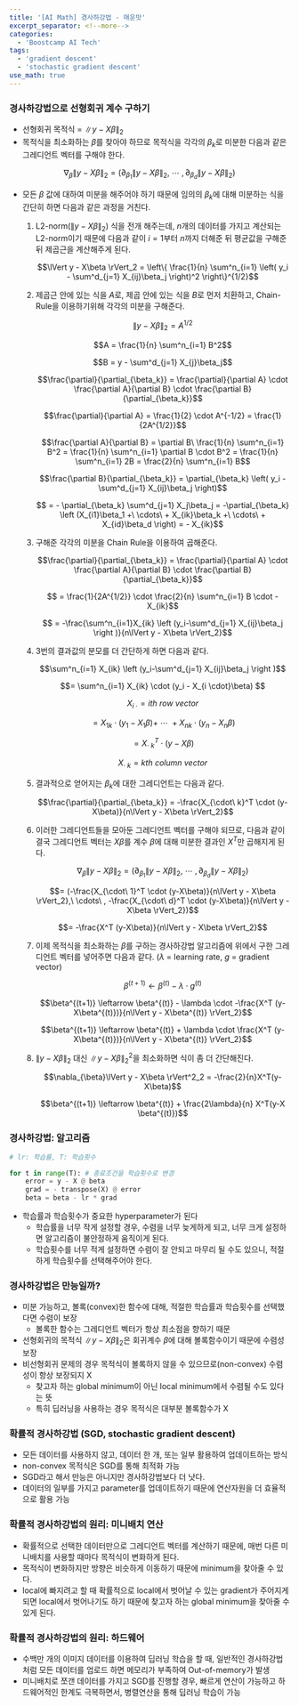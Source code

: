 ```yaml
---
title: '[AI Math] 경사하강법 - 매운맛'
excerpt_separator: <!--more-->
categories:
  - 'Boostcamp AI Tech'
tags:
  - 'gradient descent'
  - 'stochastic gradient descent'
use_math: true
---
```


### 경사하강법으로 선형회귀 계수 구하기
- 선형회귀 목적식 = $\lVert y - X\beta \rVert_2$
- 목적식을 최소화하는 $\beta$를 찾아야 하므로 목적식을 각각의 $\beta_k$로 미분한 다음과 같은 그레디언트 벡터를 구해야 한다. 

$$\nabla_{\beta}\lVert y - X\beta \rVert_2 = (\partial_{\beta_1}\lVert y - X\beta \rVert_2,\ \cdots\ , \partial_{\beta_d}\lVert y - X\beta \rVert_2)$$

- 모든 $\beta$ 값에 대하여 미분을 해주어야 하기 때문에 임의의 $\beta_k$에 대해 미분하는 식을 간단히 하면 다음과 같은 과정을 거친다.
	1. L2-norm($\lVert y - X\beta \rVert_2$) 식을 전개 해주는데,  $n$개의 데이터를 가지고 계산되는 L2-norm이기 때문에 다음과 같이 $i=1$부터 $n$까지 더해준 뒤 평균값을 구해준 뒤 제곱근을 계산해주게 된다.
		
		$$\lVert y - X\beta \rVert_2 = \left\{ \frac{1}{n} \sum^n_{i=1} \left( y_i - \sum^d_{j=1} X_{ij}\beta_j \right)^2 \right\}^{1/2}$$
		
	2. 제곱근 안에 있는 식을 $A$로, 제곱 안에 있는 식을 $B$로 먼저 치환하고, Chain-Rule을 이용하기위해 각각의 미분을 구해준다.  
		
		$$\lVert y - X\beta \rVert_2 = A^{1/2}$$
		
		$$A = \frac{1}{n} \sum^n_{i=1} B^2$$
		
		$$B = y - \sum^d_{j=1} X_{j}\beta_j$$
		
		$$\frac{\partial}{\partial_{\beta_k}} = \frac{\partial}{\partial A} \cdot \frac{\partial A}{\partial B} \cdot \frac{\partial B}{\partial_{\beta_k}}$$	
		
		$$\frac{\partial}{\partial A} =  \frac{1}{2} \cdot A^{-1/2} = \frac{1}{2A^{1/2}}$$
		
		$$\frac{\partial A}{\partial B} = \partial B\ \frac{1}{n} \sum^n_{i=1} B^2 = \frac{1}{n} \sum^n_{i=1} \partial B \cdot B^2 = \frac{1}{n} \sum^n_{i=1} 2B = \frac{2}{n} \sum^n_{i=1} B$$
		
		$$\frac{\partial B}{\partial_{\beta_k}} = \partial_{\beta_k}  \left( y_i - \sum^d_{j=1} X_{ij}\beta_j \right)$$
		
		$$ =  - \partial_{\beta_k} \sum^d_{j=1} X_j\beta_j = -\partial_{\beta_k} \left (X_{i1}\beta_1 +\ \cdots\ + X_{ik}\beta_k +\ \cdots\ + X_{id}\beta_d \right) = - X_{ik}$$
		
	3. 구해준 각각의 미분을 Chain Rule을 이용하여 곱해준다. 
		
		$$\frac{\partial}{\partial_{\beta_k}} = \frac{\partial}{\partial A} \cdot \frac{\partial A}{\partial B} \cdot \frac{\partial B}{\partial_{\beta_k}}$$
		
		$$ = \frac{1}{2A^{1/2}} \cdot \frac{2}{n} \sum^n_{i=1} B \cdot - X_{ik}$$
		
		$$ = -\frac{\sum^n_{i=1}X_{ik} \left (y_i-\sum^d_{j=1} X_{ij}\beta_j \right )}{n\lVert y - X\beta \rVert_2}$$

	4. 3번의 결과값의 분모를 더 간단하게 하면 다음과 같다.
		
		$$\sum^n_{i=1} X_{ik} \left (y_i-\sum^d_{j=1} X_{ij}\beta_j \right )$$ 
		
		$$= \sum^n_{i=1} X_{ik} \cdot (y_i - X_{i \cdot}\beta) $$
		
		$$X_{i\ \cdot} = ith\ row\ vector $$
		
		$$= X_{1k} \cdot (y_1-X_1\beta) +\ \cdots\ + X_{nk} \cdot (y_n-X_n\beta)$$
		
		$$= X_{\cdot\ k}^T \cdot (y-X\beta)$$
		
		$$X_{\cdot\ k} = kth\ column\ vector$$
		
	5.  결과적으로 얻어지는 $\beta_k$에 대한 그레디언트는 다음과 같다.
		
		$$\frac{\partial}{\partial_{\beta_k}} = -\frac{X_{\cdot\ k}^T \cdot (y-X\beta)}{n\lVert y - X\beta \rVert_2}$$
		
	6. 이러한 그레디언트들을 모아둔 그레디언트 벡터를 구해야 되므로, 다음과 같이 결국 그레디언트 벡터는 $X\beta$를 계수 $\beta$에 대해 미분한 결과인 $X^T$만 곱해지게 된다.
		
		$$\nabla_{\beta}\lVert y - X\beta \rVert_2 = (\partial_{\beta_1}\lVert y - X\beta \rVert_2,\ \cdots\ , \partial_{\beta_d}\lVert y - X\beta \rVert_2)$$
		
		$$= (-\frac{X_{\cdot\ 1}^T \cdot (y-X\beta)}{n\lVert y - X\beta \rVert_2},\ \cdots\ , -\frac{X_{\cdot\ d}^T \cdot (y-X\beta)}{n\lVert y - X\beta \rVert_2})$$
		
		$$= -\frac{X^T (y-X\beta)}{n\lVert y - X\beta \rVert_2}$$
		
	7. 이제 목적식을 최소화하는 $\beta$를 구하는 경사하강법 알고리즘에 위에서 구한 그레디언트 벡터를 넣어주면 다음과 같다. ($\lambda$ = learning rate, $g$ = gradient vector)
		
		$$\beta^{(t+1)} \leftarrow \beta^{(t)} - \lambda \cdot g^{(t)}$$
		
		$$\beta^{(t+1)} \leftarrow \beta^{(t)} - \lambda \cdot -\frac{X^T (y-X\beta^{(t)})}{n\lVert y - X\beta^{(t)} \rVert_2}$$
		
		$$\beta^{(t+1)} \leftarrow \beta^{(t)} + \lambda \cdot \frac{X^T (y-X\beta^{(t)})}{n\lVert y - X\beta^{(t)} \rVert_2}$$
		
	8. $\lVert y - X\beta \rVert_2$ 대신 $\lVert y - X\beta \rVert^2_2$을 최소화하면 식이 좀 더 간단해진다.
		
		$$\nabla_{\beta}\lVert y - X\beta \rVert^2_2 = -\frac{2}{n}X^T(y-X\beta)$$
		
		$$\beta^{(t+1)} \leftarrow \beta^{(t)} + \frac{2\lambda}{n} X^T(y-X \beta^{(t)})$$

### 경사하강법: 알고리즘
```py
# lr: 학습률, T: 학습횟수

for t in range(T): # 종료조건을 학습횟수로 변경
	error = y - X @ beta
	grad = - transpose(X) @ error
    beta = beta - lr * grad
```
- 학습률과 학습횟수가 중요한 hyperparameter가 된다
	- 학습률을 너무 작게 설정할 경우, 수렴을 너무 늦게하게 되고, 너무 크게 설정하면 알고리즘이 불안정하게 움직이게 된다. 
	- 학습횟수를 너무 적게 설정하면 수렴이 잘 안되고 마무리 될 수도 있으니, 적절하게 학습횟수를 선택해주어야 한다.

### 경사하강법은 만능일까?
- 미분 가능하고, 볼록(convex)한 함수에 대해, 적절한 학습률과 학습횟수를 선택했다면 수렴이 보장
	- 볼록한 함수는 그레디언트 벡터가 항상 최소점을 향하기 때문
- 선형회귀의 목적식 $\lVert y - X\beta \rVert_2$은 회귀계수 $\beta$에 대해 볼록함수이기 때문에 수렴성 보장
- 비선형회귀 문제의 경우 목적식이 볼록하지 않을 수 있으므로(non-convex) 수렴성이 항상 보장되지 X
	- 찾고자 하는 global minimum이 아닌 local minimum에서 수렴될 수도 있다는 뜻
	- 특히 딥러닝을 사용하는 경우 목적식은 대부분 볼록함수가 X

### 확률적 경사하강법 (SGD, stochastic gradient descent)
- 모든 데이터를 사용하지 않고, 데이터 한 개, 또는 일부 활용하여 업데이트하는 방식
- non-convex 목적식은 SGD를 통해 최적화 가능
- SGD라고 해서 만능은 아니지만 경사하강법보다 더 낫다.
- 데이터의 일부를 가지고 parameter를 업데이트하기 때문에 연산자원을 더 효율적으로 활용 가능

### 확률적 경사하강법의 원리: 미니배치 연산
- 확률적으로 선택한 데이터만으로 그레디언트 벡터를 계산하기 때문에, 매번 다른 미니배치를 사용할 때마다 목적식이 변화하게 된다. 
- 목적식이 변화하지만 방향은 비슷하게 이동하기 때문에 minimum을 찾아줄 수 있다. 
- local에 빠지려고 할 때 확률적으로 local에서 벗어날 수 있는 gradient가 주어지게 되면 local에서 벗어나기도 하기 때문에 찾고자 하는 global minimum을 찾아줄 수 있게 된다.

### 확률적 경사하강법의 원리: 하드웨어
-  수백만 개의 이미지 데이터를 이용하여 딥러닝 학습을 할 때, 일반적인 경사하강법처럼 모든 데이터를 업로드 하면 메모리가 부족하여 Out-of-memory가 발생
- 미니배치로 쪼갠 데이터를 가지고 SGD를 진행할 경우, 빠르게 연산이 가능하고 하드웨어적인 한계도 극복하면서, 병렬연산을 통해 딥러닝 학습이 가능
